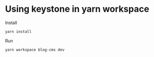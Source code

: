 # Using keystone in yarn workspace

Install

```
yarn install
```

Run

```
yarn workspace blog-cms dev
```
